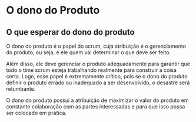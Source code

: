 # O dono do Produto

## O que esperar do dono do produto

O dono do produto é o papel do scrum, cuja atribuição é o gerenciamento do produto, ou seja, é ele quem vai determinar o que deve ser feito.

Além disso, ele deve gerenciar o produto adequadamente para garantir que todo o time scrum esteja trabalhando realmente para construir a coisa certa. Logo, esse papel é extremamente crítico, pois se o dono do produto definir o produto errado ou inadequado a ser desenvolvido, o desastre será retumbante.

O dono do produto possui a atribuição de maximizar o valor do produto em constante colaboração com as partes interessadas e para que isso possa ser colocado em prática.
